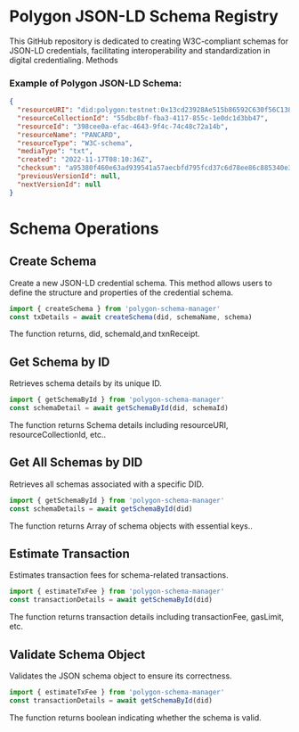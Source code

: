 # Polygon JSON-LD Schema Registry

This GitHub repository is dedicated to creating W3C-compliant schemas for JSON-LD credentials, facilitating interoperability and standardization in digital credentialing.
Methods

### Example of Polygon JSON-LD Schema:

```json
{
  "resourceURI": "did:polygon:testnet:0x13cd23928Ae515b86592C630f56C138aE4c7B79a/resources/398cee0a-efac-4643-9f4c-74c48c72a14b",
  "resourceCollectionId": "55dbc8bf-fba3-4117-855c-1e0dc1d3bb47",
  "resourceId": "398cee0a-efac-4643-9f4c-74c48c72a14b",
  "resourceName": "PANCARD",
  "resourceType": "W3C-schema",
  "mediaType": "txt",
  "created": "2022-11-17T08:10:36Z",
  "checksum": "a95380f460e63ad939541a57aecbfd795fcd37c6d78ee86c885340e33a91b559",
  "previousVersionId": null,
  "nextVersionId": null
}
```

# Schema Operations

## Create Schema

Create a new JSON-LD credential schema. This method allows users to define the structure and properties of the credential schema.

```js
import { createSchema } from 'polygon-schema-manager'
const txDetails = await createSchema(did, schemaName, schema)
```

The function returns, did, schemaId,and txnReceipt.

## Get Schema by ID

Retrieves schema details by its unique ID.

```js
import { getSchemaById } from 'polygon-schema-manager'
const schemaDetail = await getSchemaById(did, schemaId)
```

The function returns Schema details including resourceURI, resourceCollectionId, etc..

## Get All Schemas by DID

Retrieves all schemas associated with a specific DID.

```js
import { getSchemaById } from 'polygon-schema-manager'
const schemaDetails = await getSchemaById(did)
```

The function returns Array of schema objects with essential keys..

## Estimate Transaction

Estimates transaction fees for schema-related transactions.

```js
import { estimateTxFee } from 'polygon-schema-manager'
const transactionDetails = await getSchemaById(did)
```

The function returns transaction details including transactionFee, gasLimit, etc.

## Validate Schema Object

Validates the JSON schema object to ensure its correctness.

```js
import { estimateTxFee } from 'polygon-schema-manager'
const transactionDetails = await getSchemaById(did)
```

The function returns boolean indicating whether the schema is valid.
